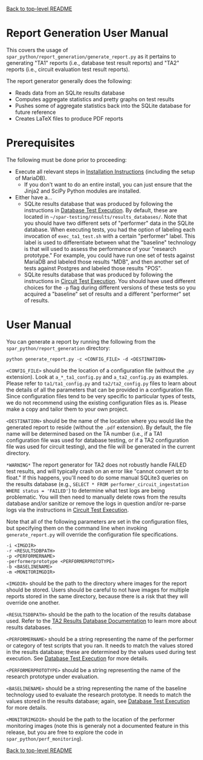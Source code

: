 [Back to top-level README](../../README.md)

Report Generation User Manual
===============================================================================
This covers the usage of `spar_python/report_generation/generate_report.py` as it pertains to generating "TA1" reports (i.e., database test result reports) and "TA2" reports (i.e., circuit evaluation test result reports).

The report generator generally does the following:
- Reads data from an SQLite results database
- Computes aggregate statistics and pretty graphs on test results
- Pushes some of aggregate statistics back into the SQLite database for future reference
- Creates LaTeX files to produce PDF reports

Prerequisites
===============================================================================
The following must be done prior to proceeding:

- Execute all relevant steps in [Installation Instructions](../INSTALL.md) (including the setup of MariaDB).
    - If you don't want to do an entire install, you can just ensure that the Jinja2 and SciPy Python modules are installed.
- Either have a...
    - SQLite results database that was produced by following the instructions in [Database Test Execution](DB_TEST_EXECUTION.md). By default, these are located in `~/spar-testing/results/results_databases/`. Note that you should have two different sets of "performer" data in the SQLite database. When executing tests, you had the option of labeling each invocation of `exec_ta1_test.sh` with a certain "performer" label. This label is used to differentiate between what the "baseline" technology is that will used to assess the performance of your "research prototype." For example, you could have run one set of tests against MariaDB and labeled those results "MDB", and then another set of tests against Postgres and labeled those results "POS". 
    - SQLite results database that was produced by following the instructions in [Circuit Test Execution](CIRCUIT_TEST_EXECUTION.md). You should have used different choices for the `-p` flag during different versions of these tests so you acquired a "baseline" set of results and a different "performer" set of results.

User Manual
===============================================================================
You can generate a report by running the following from the `spar_python/report_generation` directory:
```
python generate_report.py -c <CONFIG_FILE> -d <DESTINATION>
```

`<CONFIG_FILE>` should be the location of a configuration file (without the `.py` extension). Look at `a_*_ta1_config.py` and `a_ta2_config.py` as examples. Please refer to `ta1/ta1_config.py` and `ta2/ta2_config.py` files to learn about the details of all the parameters that can be provided in a configuration file. Since configuration files tend to be very specific to particular types of tests, we do not recommend using the existing configuration files as is. Please make a copy and tailor them to your own project.

`<DESTINATION>` should be the name of the location where you would like the generated report to reside (without the `.pdf` extension). By default, the file name will be determined based on the TA number (i.e., if a TA1 configuration file was used for database testing, or if a TA2 configuration file was used for circuit testing), and the file will be generated in the current directory.

``*WARNING*`` The report generator for TA2 does not robustly handle FAILED test results, and will typically crash on an error like "cannot convert str to float." If this happens, you'll need to do some manual SQLite3 queries on the results database (e.g., `SELECT * FROM performer_circuit_ingestation WHERE status = 'FAILED'`) to determine what test logs are being problematic. You will then need to manually delete rows from the results database and/or sanitize or remove the logs in question and/or re-parse logs via the instructions in [Circuit Test Execution](CIRCUIT_TEST_EXECUTION.md).

Note that all of the following parameters are set in the configuration files, but specifying them on the command line when invoking `generate_report.py` will override the configuration file specifications.
```
-i <IMGDIR>
-r <RESULTSDBPATH>
-p <PERFORMERNAME>
-performerprototype <PERFORMERPROTOTYPE>
-b <BASELINENAME>
-m <MONITORIMGDIR>
```

`<IMGDIR>` should be the path to the directory where images for the report should be stored. Users should be careful to not have images for multiple reports stored in the same directory, because there is a risk that they will override one another.

`<RESULTSDBPATH>` should be the path to the location of the results database used. Refer to the [TA2 Results Database Documentation](../tools-docs/ta2-results-database.md) to learn more about results databases.

`<PERFORMERNAME>` should be a string representing the name of the performer or category of test scripts that you ran. It needs to match the values stored in the results database; these are determined by the values used during test execution. See [Database Test Execution](DB_TEST_EXECUTION.md) for more details.

`<PERFORMERPROTOTYPE>` should be a string representing the name of the research prototype under evaluation.

`<BASELINENAME>` should be a string representing the name of the baseline technology used to evaluate the research prototype. It needs to match the values stored in the results database; again, see [Database Test Execution](DB_TEST_EXECUTION.md) for more details.

`<MONITORIMGDIR>` should be the path to the location of the performer monitoring images (note this is generaly not a documented feature in this release, but you are free to explore the code in `spar_python/perf_monitoring`).

[Back to top-level README](../../README.md)

